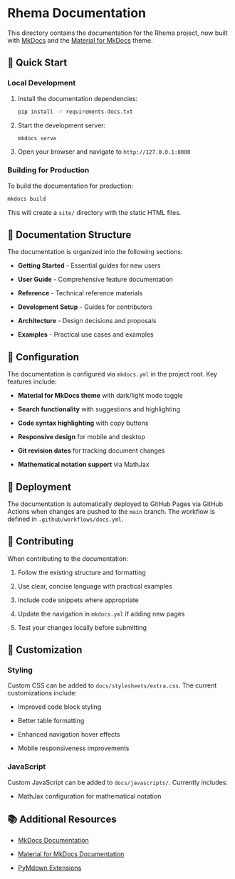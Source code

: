 # Rhema Documentation


This directory contains the documentation for the Rhema project, now built with [MkDocs](https://www.mkdocs.org/) and the [Material for MkDocs](https://squidfunk.github.io/mkdocs-material/) theme.

## 🚀 Quick Start


### Local Development


1. Install the documentation dependencies:
   ```bash
   pip install -r requirements-docs.txt
   ```

2. Start the development server:
   ```bash
   mkdocs serve
   ```

3. Open your browser and navigate to `http://127.0.0.1:8000`

### Building for Production


To build the documentation for production:

```bash
mkdocs build
```

This will create a `site/` directory with the static HTML files.

## 📁 Documentation Structure


The documentation is organized into the following sections:

- **Getting Started** - Essential guides for new users

- **User Guide** - Comprehensive feature documentation

- **Reference** - Technical reference materials

- **Development Setup** - Guides for contributors

- **Architecture** - Design decisions and proposals

- **Examples** - Practical use cases and examples

## 🔧 Configuration


The documentation is configured via `mkdocs.yml` in the project root. Key features include:

- **Material for MkDocs theme** with dark/light mode toggle

- **Search functionality** with suggestions and highlighting

- **Code syntax highlighting** with copy buttons

- **Responsive design** for mobile and desktop

- **Git revision dates** for tracking document changes

- **Mathematical notation support** via MathJax

## 🚀 Deployment


The documentation is automatically deployed to GitHub Pages via GitHub Actions when changes are pushed to the `main` branch. The workflow is defined in `.github/workflows/docs.yml`.

## 📝 Contributing


When contributing to the documentation:

1. Follow the existing structure and formatting

2. Use clear, concise language with practical examples

3. Include code snippets where appropriate

4. Update the navigation in `mkdocs.yml` if adding new pages

5. Test your changes locally before submitting

## 🎨 Customization


### Styling


Custom CSS can be added to `docs/stylesheets/extra.css`. The current customizations include:

- Improved code block styling

- Better table formatting

- Enhanced navigation hover effects

- Mobile responsiveness improvements

### JavaScript


Custom JavaScript can be added to `docs/javascripts/`. Currently includes:

- MathJax configuration for mathematical notation

## 📚 Additional Resources


- [MkDocs Documentation](https://www.mkdocs.org/)

- [Material for MkDocs Documentation](https://squidfunk.github.io/mkdocs-material/)

- [PyMdown Extensions](https://facelessuser.github.io/pymdown-extensions/) 